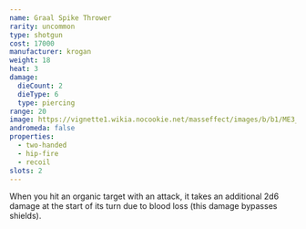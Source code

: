 ```yaml
---
name: Graal Spike Thrower
rarity: uncommon
type: shotgun
cost: 17000
manufacturer: krogan
weight: 18
heat: 3
damage:
  dieCount: 2
  dieType: 6
  type: piercing
range: 20
image: https://vignette1.wikia.nocookie.net/masseffect/images/b/b1/ME3_Graal_Spike_Thrower_Shotgun.png/revision/latest?cb=20120317201204
andromeda: false
properties:
  - two-handed
  - hip-fire
  - recoil
slots: 2
---
```

When you hit an organic target with an attack, it takes an additional 2d6 damage at the start of its 
turn due to blood loss (this damage bypasses shields).